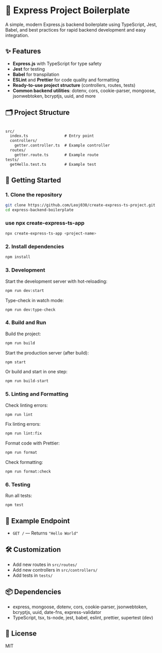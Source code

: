# 🚀 Express Project Boilerplate

A simple, modern Express.js backend boilerplate using TypeScript, Jest, Babel, and best practices for rapid backend development and easy integration.

## ✨ Features

- **Express.js** with TypeScript for type safety
- **Jest** for testing
- **Babel** for transpilation
- **ESLint** and **Prettier** for code quality and formatting
- **Ready-to-use project structure** (controllers, routes, tests)
- **Common backend utilities**: dotenv, cors, cookie-parser, mongoose, jsonwebtoken, bcryptjs, uuid, and more

## 🗂️ Project Structure

```txt

src/
  index.ts                # Entry point
  controllers/
    getter.controller.ts  # Example controller
  routes/
    getter.route.ts       # Example route
tests/
  getHello.test.ts        # Example test
```

## 🏁 Getting Started

### 1. Clone the repository

```sh
git clone https://github.com/Leoj030/create-express-ts-project.git
cd express-backend-boilerplate
```

### use npx create-express-ts-app

```sh
npx create-express-ts-app <project-name>
```

### 2. Install dependencies

```sh
npm install
```

### 3. Development

Start the development server with hot-reloading:

```sh
npm run dev:start
```

Type-check in watch mode:

```sh
npm run dev:type-check
```

### 4. Build and Run

Build the project:

```sh
npm run build
```

Start the production server (after build):

```sh
npm start
```

Or build and start in one step:

```sh
npm run build-start
```

### 5. Linting and Formatting

Check linting errors:

```sh
npm run lint
```

Fix linting errors:

```sh
npm run lint:fix
```

Format code with Prettier:

```sh
npm run format
```

Check formatting:

```sh
npm run format:check
```

### 6. Testing

Run all tests:

```sh
npm test
```

## 📡 Example Endpoint

- `GET /` — Returns `"Hello World"`

## 🛠️ Customization

- Add new routes in `src/routes/`
- Add new controllers in `src/controllers/`
- Add tests in `tests/`

## 📦 Dependencies

- express, mongoose, dotenv, cors, cookie-parser, jsonwebtoken, bcryptjs, uuid, date-fns, express-validator
- TypeScript, tsx, ts-node, jest, babel, eslint, prettier, supertest (dev)

## 📝 License

MIT
